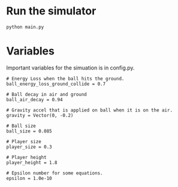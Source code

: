 # Run the simulator
```bash
python main.py
```

# Variables
Important variables for the simuation is in config.py.

```pyhton3
# Energy Loss when the ball hits the ground.
ball_energy_loss_ground_collide = 0.7

# Ball decay in air and ground
ball_air_decay = 0.94

# Gravity accel that is applied on ball when it is on the air.
gravity = Vector(0, -0.2)

# Ball size
ball_size = 0.085

# Player size
player_size = 0.3

# Player height
player_height = 1.8

# Epsilon number for some equations.
epsilon = 1.0e-10
```